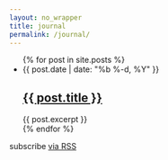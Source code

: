 ```yaml
---
layout: no_wrapper
title: journal
permalink: /journal/
---
```

<div class="post-box">
	<ul class="post-list">
    {% for post in site.posts %}
    	<li>
        	<span class="post-meta">{{ post.date | date: "%b %-d, %Y" }}</span>
        	<h2>
          <a class="post-link" href="{{ post.url | prepend: site.baseurl }}">{{ post.title }}</a>
        </h2>
          {{ post.excerpt }}
        </li>
    {% endfor %}
  </div>
  <p class="rss-subscribe">subscribe <a href="{{ "/feed.xml" | prepend: site.baseurl }}">via RSS</a></p>
